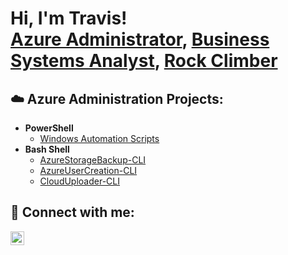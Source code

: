 <h1>Hi, I'm Travis! <br/><a href="https://github.com/ItsTriich">Azure Administrator</a>, <a href="https://github.com/ItsTriich">Business Systems Analyst</a>, <a href="https://github.com/ItsTriich">Rock Climber</a> 
<h2>☁️ Azure Administration Projects:</h2>

- <b>PowerShell</b>
  - [Windows Automation Scripts](https://github.com/ItsTriich/PowerShell-Automation)
- <b>Bash Shell</b>
  - [AzureStorageBackup-CLI](https://github.com/ItsTriich/AzureStorageBackup-CLI)
  - [AzureUserCreation-CLI](https://github.com/ItsTriich/AzureUserCreation-CLI)
  - [CloudUploader-CLI](https://github.com/ItsTriich/CloudUploader-CLI)



<h2> 🤳 Connect with me:</h2>

[<img align="left" alt="tg12 | LinkedIn" width="22px" src="https://cdn.jsdelivr.net/npm/simple-icons@v3/icons/linkedin.svg" />][linkedin]

[linkedin]: https://linkedin.com/in/tg12
